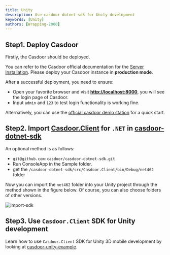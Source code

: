 ```yaml
---
title: Unity
description: Use casdoor-dotnet-sdk for Unity development
keywords: [Unity]
authors: [Wrapping-2000]
---
```

## Step1. Deploy Casdoor

Firstly, the Casdoor should be deployed.

You can refer to the Casdoor official documentation for the [Server Installation](/docs/basic/server-installation). Please deploy your Casdoor instance in **production mode**.

After a successful deployment, you need to ensure:

- Open your favorite browser and visit **<http://localhost:8000>**, you will see the login page of Casdoor.
- Input `admin` and `123` to test login functionality is working fine.

Alternatively, you can use the [official casdoor demo station](https://door.casdoor.com/) for a quick start.

## Step2. Import [Casdoor.Client](https://github.com/casdoor/casdoor-dotnet-sdk/tree/master/src/Casdoor.Client) for `.NET` in [casdoor-dotnet-sdk](https://github.com/casdoor/casdoor-dotnet-sdk)

An optional method is as follows:

- `git@github.com:casdoor/casdoor-dotnet-sdk.git`
- Run ConsoleApp in the Sample folder.
- get the `/casdoor-dotnet-sdk/src/Casdoor.Client/bin/Debug/net462` folder

Now you can import the `net462` folder into your Unity project through the method shown in the figure below. Of course, you can also choose folders of other versions.

![import-sdk](/img/integration/C-Sharp/Unity/import-sdk.png)

## Step3. Use `Casdoor.Client` SDK for Unity development

Learn how to use `Casdoor.Client` SDK for Unity 3D mobile development by looking at [casdoor-unity-example](https://github.com/casdoor/casdoor-unity-example).
